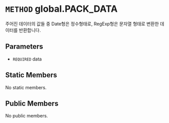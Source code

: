 # `METHOD` global.PACK_DATA
주어진 데이터의 값들 중 Date형은 정수형태로, RegExp형은 문자열 형태로 변환한 데이터를 반환합니다.

## Parameters
* `REQUIRED` data 

## Static Members
No static members.

## Public Members
No public members.
